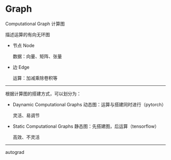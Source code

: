# Graph

Computational Graph 计算图

描述运算的有向无环图

- 节点 Node

  数据：向量、矩阵、张量

- 边 Edge

  运算：加减乘除卷积等

---

根据计算图的搭建方式，可以划分为：

- Daynamic Computational Graphs  动态图：运算与搭建同时进行（pytorch）

  灵活、易调节

- Static Computational Graphs 静态图：先搭建图，后运算（tensorflow）

  高效、不灵活

---

autograd